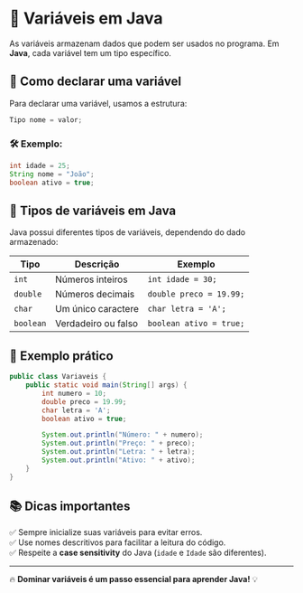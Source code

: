 # 🚀 Variáveis em Java

As variáveis armazenam dados que podem ser usados no programa. Em **Java**, cada variável tem um tipo específico.

## 📌 Como declarar uma variável
Para declarar uma variável, usamos a estrutura:
```java
Tipo nome = valor;
```
### 🛠 Exemplo:
```java
int idade = 25;
String nome = "João";
boolean ativo = true;
```

## 🔢 Tipos de variáveis em Java
Java possui diferentes tipos de variáveis, dependendo do dado armazenado:

| Tipo    | Descrição            | Exemplo |
|---------|----------------------|---------|
| `int`   | Números inteiros     | `int idade = 30;` |
| `double`| Números decimais     | `double preco = 19.99;` |
| `char`  | Um único caractere   | `char letra = 'A';` |
| `boolean` | Verdadeiro ou falso | `boolean ativo = true;` |

## 🎯 Exemplo prático
```java
public class Variaveis {
    public static void main(String[] args) {
        int numero = 10;
        double preco = 19.99;
        char letra = 'A';
        boolean ativo = true;

        System.out.println("Número: " + numero);
        System.out.println("Preço: " + preco);
        System.out.println("Letra: " + letra);
        System.out.println("Ativo: " + ativo);
    }
}
```

## 📚 Dicas importantes
✅ Sempre inicialize suas variáveis para evitar erros.  
✅ Use nomes descritivos para facilitar a leitura do código.  
✅ Respeite a **case sensitivity** do Java (`idade` e `Idade` são diferentes).  

---
🔥 **Dominar variáveis é um passo essencial para aprender Java!** 💡
